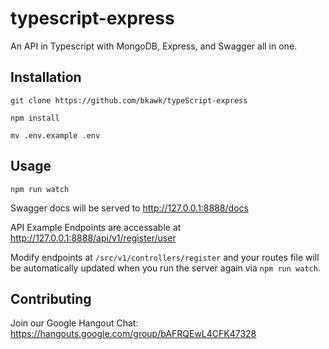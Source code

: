 # typescript-express  
An API in Typescript with MongoDB, Express, and Swagger all in one.  

## Installation  
``` git clone https://github.com/bkawk/typeScript-express ```  

``` npm install ```  

``` mv .env.example .env ```  

## Usage  

``` npm run watch ```  

Swagger docs will be served to http://127.0.0.1:8888/docs  

API Example Endpoints are accessable at http://127.0.0.1:8888/api/v1/register/user  

Modify endpoints at ```/src/v1/controllers/register``` and your routes file will be automatically updated when you run the server again via ```npm run watch```.  

## Contributing  
Join our Google Hangout Chat:  
https://hangouts.google.com/group/bAFRQEwL4CFK47328
